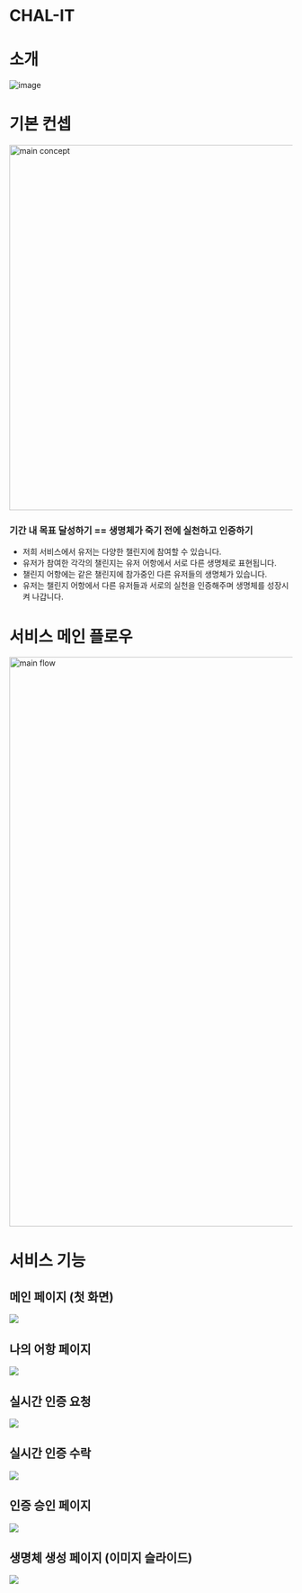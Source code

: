 # CHAL-IT

# 소개

![image](https://user-images.githubusercontent.com/88331311/146481532-054cafbb-6062-4b3a-93ae-bbf472865f22.png)

# 기본 컨셉
<img width="650" alt="main concept" src="https://user-images.githubusercontent.com/26080718/146486620-d1dcf8b4-29a0-4088-888f-c52893e21217.png">

### **기간 내 목표 달성하기 == 생명체가 죽기 전에 실천하고 인증하기**
  - 저희 서비스에서 유저는 다양한 챌린지에 참여할 수 있습니다.
  - 유저가 참여한 각각의 챌린지는 유저 어항에서 서로 다른 생명체로 표현됩니다.
  - 챌린지 어항에는 같은 챌린지에 참가중인 다른 유저들의 생명체가 있습니다.
  - 유저는 챌린지 어항에서 다른 유저들과 서로의 실천을 인증해주며 생명체를 성장시켜 나갑니다.


# 서비스 메인 플로우
<img width="1013" alt="main flow" src="https://user-images.githubusercontent.com/26080718/146486441-e8487056-11ed-433e-9bd0-d8841cda5453.png">


# 서비스 기능

## 메인 페이지 (첫 화면)
<img src="https://user-images.githubusercontent.com/79436533/146490024-f1d6a72e-3d8a-4ef3-a4ff-0ed320fcb94c.gif">

## 나의 어항 페이지
<img src="https://user-images.githubusercontent.com/79436533/146490376-cba0f50d-3e52-4cb8-a37d-096e70282af8.gif">

## 실시간 인증 요청
<img src="https://user-images.githubusercontent.com/88356035/146489342-a0e75e75-cac5-4bba-a30f-8bdd1b3142bd.gif">

## 실시간 인증 수락
<img src="https://user-images.githubusercontent.com/88356035/146489349-9fd82f00-9b70-4485-993c-3c2ee02f4b0d.gif">

## 인증 승인 페이지
<img src="https://user-images.githubusercontent.com/87798782/146490369-10c4ffc9-2b41-42ae-ad8a-d40581fdf68e.gif">

## 생명체 생성 페이지 (이미지 슬라이드)
<img src="https://user-images.githubusercontent.com/88331311/146487746-9ed1874f-25c2-4f82-90f7-e0c4618f3306.gif">
